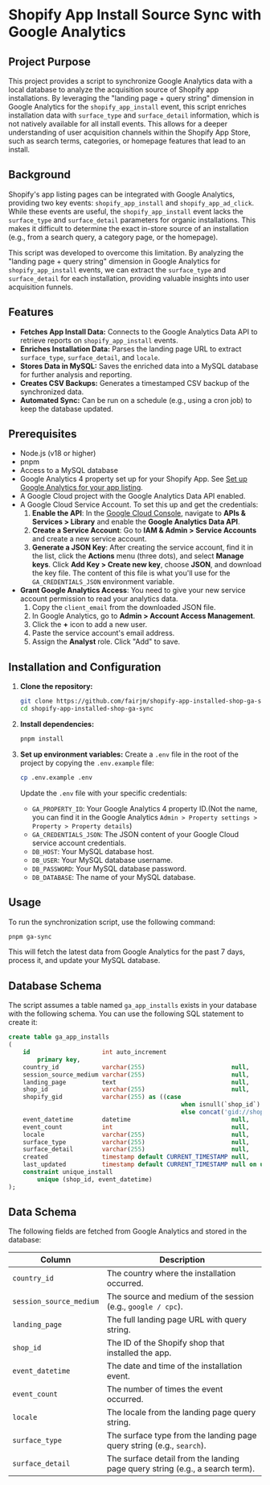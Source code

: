 # Shopify App Install Source Sync with Google Analytics

## Project Purpose

This project provides a script to synchronize Google Analytics data with a local database to analyze the acquisition source of Shopify app installations. By leveraging the "landing page + query string" dimension in Google Analytics for the `shopify_app_install` event, this script enriches installation data with `surface_type` and `surface_detail` information, which is not natively available for all install events. This allows for a deeper understanding of user acquisition channels within the Shopify App Store, such as search terms, categories, or homepage features that lead to an install.

## Background

Shopify's app listing pages can be integrated with Google Analytics, providing two key events: `shopify_app_install` and `shopify_app_ad_click`. While these events are useful, the `shopify_app_install` event lacks the `surface_type` and `surface_detail` parameters for organic installations. This makes it difficult to determine the exact in-store source of an installation (e.g., from a search query, a category page, or the homepage).

This script was developed to overcome this limitation. By analyzing the "landing page + query string" dimension in Google Analytics for `shopify_app_install` events, we can extract the `surface_type` and `surface_detail` for each installation, providing valuable insights into user acquisition funnels.

## Features

- **Fetches App Install Data:** Connects to the Google Analytics Data API to retrieve reports on `shopify_app_install` events.
- **Enriches Installation Data:** Parses the landing page URL to extract `surface_type`, `surface_detail`, and `locale`.
- **Stores Data in MySQL:** Saves the enriched data into a MySQL database for further analysis and reporting.
- **Creates CSV Backups:** Generates a timestamped CSV backup of the synchronized data.
- **Automated Sync:** Can be run on a schedule (e.g., using a cron job) to keep the database updated.

## Prerequisites

- Node.js (v18 or higher)
- pnpm
- Access to a MySQL database
- Google Analytics 4 property set up for your Shopify App. See [Set up Google Analytics for your app listing](https://shopify.dev/docs/apps/launch/marketing/track-listing-traffic#set-up-google-analytics-for-your-app-listing).
- A Google Cloud project with the Google Analytics Data API enabled.
- A Google Cloud Service Account. To set this up and get the credentials:
  1.  **Enable the API**: In the [Google Cloud Console](https://console.cloud.google.com/), navigate to **APIs & Services > Library** and enable the **Google Analytics Data API**.
  2.  **Create a Service Account**: Go to **IAM & Admin > Service Accounts** and create a new service account.
  3.  **Generate a JSON Key**: After creating the service account, find it in the list, click the **Actions** menu (three dots), and select **Manage keys**. Click **Add Key > Create new key**, choose **JSON**, and download the key file. The content of this file is what you'll use for the `GA_CREDENTIALS_JSON` environment variable.
- **Grant Google Analytics Access**: You need to give your new service account permission to read your analytics data.
  1.  Copy the `client_email` from the downloaded JSON file.
  2.  In Google Analytics, go to **Admin > Account Access Management**.
  3.  Click the **+** icon to add a new user.
  4.  Paste the service account's email address.
  5.  Assign the **Analyst** role. Click "Add" to save.

## Installation and Configuration

1.  **Clone the repository:**

    ```bash
    git clone https://github.com/fairjm/shopify-app-installed-shop-ga-sync.git
    cd shopify-app-installed-shop-ga-sync
    ```

2.  **Install dependencies:**

    ```bash
    pnpm install
    ```

3.  **Set up environment variables:**
    Create a `.env` file in the root of the project by copying the `.env.example` file:

    ```bash
    cp .env.example .env
    ```

    Update the `.env` file with your specific credentials:

    - `GA_PROPERTY_ID`: Your Google Analytics 4 property ID.(Not the name, you can find it in the Google Analytics `Admin > Property settings > Property > Property details`)
    - `GA_CREDENTIALS_JSON`: The JSON content of your Google Cloud service account credentials.
    - `DB_HOST`: Your MySQL database host.
    - `DB_USER`: Your MySQL database username.
    - `DB_PASSWORD`: Your MySQL database password.
    - `DB_DATABASE`: The name of your MySQL database.

## Usage

To run the synchronization script, use the following command:

```bash
pnpm ga-sync
```

This will fetch the latest data from Google Analytics for the past 7 days, process it, and update your MySQL database.

## Database Schema

The script assumes a table named `ga_app_installs` exists in your database with the following schema. You can use the following SQL statement to create it:

```sql
create table ga_app_installs
(
    id                    int auto_increment
        primary key,
    country_id            varchar(255)                        null,
    session_source_medium varchar(255)                        null,
    landing_page          text                                null,
    shop_id               varchar(255)                        null,
    shopify_gid           varchar(255) as ((case
                                                when isnull(`shop_id`) then NULL
                                                else concat('gid://shopify/Shop/', `shop_id`) end)),
    event_datetime        datetime                            null,
    event_count           int                                 null,
    locale                varchar(255)                        null,
    surface_type          varchar(255)                        null,
    surface_detail        varchar(255)                        null,
    created               timestamp default CURRENT_TIMESTAMP null,
    last_updated          timestamp default CURRENT_TIMESTAMP null on update CURRENT_TIMESTAMP,
    constraint unique_install
        unique (shop_id, event_datetime)
);
```

## Data Schema

The following fields are fetched from Google Analytics and stored in the database:

| Column                  | Description                                                                  |
| ----------------------- | ---------------------------------------------------------------------------- |
| `country_id`            | The country where the installation occurred.                                 |
| `session_source_medium` | The source and medium of the session (e.g., `google / cpc`).                 |
| `landing_page`          | The full landing page URL with query string.                                 |
| `shop_id`               | The ID of the Shopify shop that installed the app.                           |
| `event_datetime`        | The date and time of the installation event.                                 |
| `event_count`           | The number of times the event occurred.                                      |
| `locale`                | The locale from the landing page query string.                               |
| `surface_type`          | The surface type from the landing page query string (e.g., `search`).        |
| `surface_detail`        | The surface detail from the landing page query string (e.g., a search term). |
